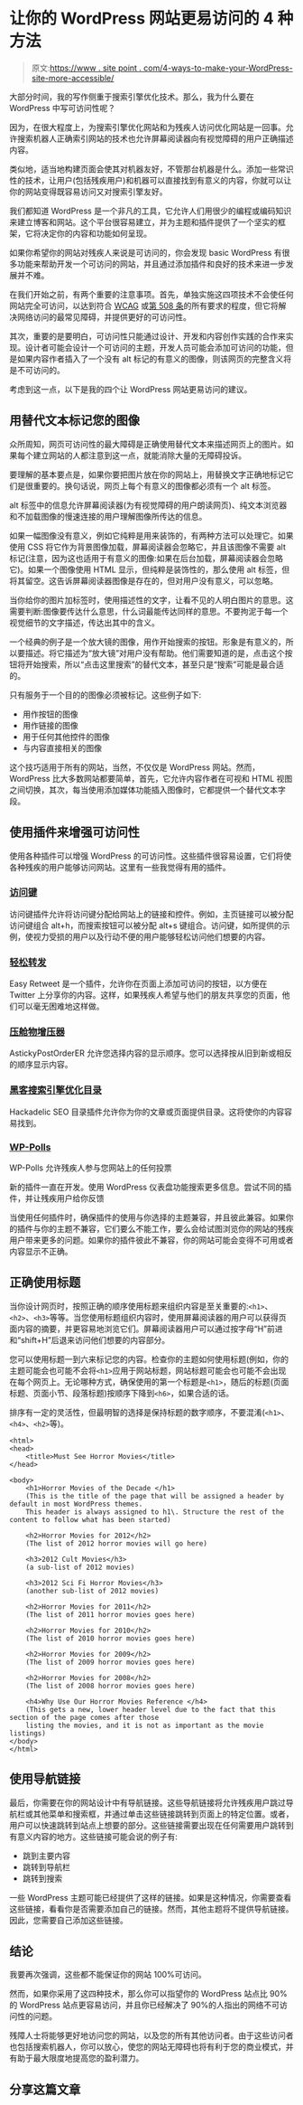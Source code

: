 # 让你的 WordPress 网站更易访问的 4 种方法

> 原文:[https://www . site point . com/4-ways-to-make-your-WordPress-site-more-accessible/](https://www.sitepoint.com/4-ways-to-make-your-wordpress-site-more-accessible/)

大部分时间，我的写作侧重于搜索引擎优化技术。那么，我为什么要在 WordPress 中写可访问性呢？

因为，在很大程度上，为搜索引擎优化网站和为残疾人访问优化网站是一回事。允许搜索机器人正确索引网站的技术也允许屏幕阅读器向有视觉障碍的用户正确描述内容。

类似地，适当地构建页面会使其对机器友好，不管那台机器是什么。添加一些常识性的技术，让用户(包括残疾用户)和机器可以直接找到有意义的内容，你就可以让你的网站变得既容易访问又对搜索引擎友好。

我们都知道 WordPress 是一个非凡的工具，它允许人们用很少的编程或编码知识来建立博客和网站。这个平台很容易建立，并为主题和插件提供了一个坚实的框架，它将决定你的内容和功能如何呈现。

如果你希望你的网站对残疾人来说是可访问的，你会发现 basic WordPress 有很多功能来帮助开发一个可访问的网站，并且通过添加插件和良好的技术来进一步发展并不难。

在我们开始之前，有两个重要的注意事项。首先，单独实施这四项技术不会使任何网站完全可访问，以达到符合 [WCAG](https://www.w3.org/TR/2008/REC-WCAG20-20081211/) 或[第 508 条](https://www.section508.gov/)的所有要求的程度，但它将解决网络访问的最常见障碍，并提供更好的可访问性。

其次，重要的是要明白，可访问性只能通过设计、开发和内容创作实践的合作来实现。设计者可能会设计一个可访问的主题，开发人员可能会添加可访问的功能，但是如果内容作者插入了一个没有 alt 标记的有意义的图像，则该网页的完整含义将是不可访问的。

考虑到这一点，以下是我的四个让 WordPress 网站更易访问的建议。

## 用替代文本标记您的图像

众所周知，网页可访问性的最大障碍是正确使用替代文本来描述网页上的图片。如果每个建立网站的人都注意到这一点，就能消除大量的无障碍投诉。

要理解的基本要点是，如果你要把图片放在你的网站上，用替换文字正确地标记它们是很重要的。换句话说，网页上每个有意义的图像都必须有一个 alt 标签。

alt 标签中的信息允许屏幕阅读器(为有视觉障碍的用户朗读网页)、纯文本浏览器和不加载图像的慢速连接的用户理解图像所传达的信息。

如果一幅图像没有意义，例如它纯粹是用来装饰的，有两种方法可以处理它。如果使用 CSS 将它作为背景图像加载，屏幕阅读器会忽略它，并且该图像不需要 alt 标记(注意，因为这也适用于有意义的图像:如果在后台加载，屏幕阅读器会忽略它)。如果一个图像使用 HTML 显示，但纯粹是装饰性的，那么使用 alt 标签，但将其留空。这告诉屏幕阅读器图像是存在的，但对用户没有意义，可以忽略。

当你给你的图片加标签时，使用描述性的文字，让看不见的人明白图片的意思。这需要判断:图像要传达什么意思，什么词最能传达同样的意思。不要拘泥于每一个视觉细节的文字描述，传达出其中的含义。

一个经典的例子是一个放大镜的图像，用作开始搜索的按钮。形象是有意义的，所以要描述。将它描述为“放大镜”对用户没有帮助。他们需要知道的是，点击这个按钮将开始搜索，所以“点击这里搜索”的替代文本，甚至只是“搜索”可能是最合适的。

只有服务于一个目的的图像必须被标记。这些例子如下:

*   用作按钮的图像
*   用作链接的图像
*   用于任何其他控件的图像
*   与内容直接相关的图像

这个技巧适用于所有的网站，当然，不仅仅是 WordPress 网站。然而，WordPress 比大多数网站都要简单，首先，它允许内容作者在可视和 HTML 视图之间切换，其次，每当使用添加媒体功能插入图像时，它都提供一个替代文本字段。

## 使用插件来增强可访问性

使用各种插件可以增强 WordPress 的可访问性。这些插件很容易设置，它们将使各种残疾的用户能够访问网站。这里有一些我觉得有用的插件。

### [访问键](http://wordpress.org/extend/plugins/access-keys/)

访问键插件允许将访问键分配给网站上的链接和控件。例如，主页链接可以被分配访问键组合 alt+h，而搜索按钮可以被分配 alt+s 键组合。访问键，如所提供的示例，使视力受损的用户以及行动不便的用户能够轻松访问他们想要的内容。

### [轻松转发](http://wordpress.org/extend/plugins/easy-retweet/)

Easy Retweet 是一个插件，允许你在页面上添加可访问的按钮，以方便在 Twitter 上分享你的内容。这样，如果残疾人希望与他们的朋友共享您的页面，他们可以毫无困难地这样做。

### [压舱物增压器](http://wordpress.org/extend/plugins/astickypostorderer/)

AstickyPostOrderER 允许您选择内容的显示顺序。您可以选择按从旧到新或相反的顺序显示内容。

### [黑客搜索引擎优化目录](http://wordpress.org/extend/plugins/hackadelic-table-of-content-boxes/)

Hackadelic SEO 目录插件允许你为你的文章或页面提供目录。这将使你的内容容易找到。

### [WP-Polls](http://wordpress.org/extend/plugins/wp-polls/)

WP-Polls 允许残疾人参与您网站上的任何投票

新的插件一直在开发。使用 WordPress 仪表盘功能搜索更多信息。尝试不同的插件，并让残疾用户给你反馈

当使用任何插件时，确保插件的使用与你选择的主题兼容，并且彼此兼容。如果你的插件与你的主题不兼容，它们要么不能工作，要么会给试图浏览你的网站的残疾用户带来更多的问题。如果你的插件彼此不兼容，你的网站可能会变得不可用或者内容显示不正确。

## 正确使用标题

当你设计网页时，按照正确的顺序使用标题来组织内容是至关重要的:`<h1>`、`<h2>`、`<h3>`等等。当您使用标题组织内容时，使用屏幕阅读器的用户可以获得页面内容的摘要，并更容易地浏览它们。屏幕阅读器用户可以通过按字母“H”前进和“shift+H”后退来访问他们想要的内容部分。

您可以使用标题一到六来标记您的内容。检查你的主题如何使用标题(例如，你的主题可能会也可能不会将`<h1>`应用于网站标题，网站标题可能会也可能不会出现在每个网页上。无论哪种方式，确保使用的第一个标题是`<h1>`，随后的标题(页面标题、页面小节、段落标题)按顺序下降到`<h6>`，如果合适的话。

排序有一定的灵活性，但最明智的选择是保持标题的数字顺序，不要混淆(`<h1>`、`<h4>`、`<h2>`等)。

```
<html> 
<head> 
    <title>Must See Horror Movies</title> 
</head>   

<body> 
    <h1>Horror Movies of the Decade </h1> 
    (This is the title of the page that will be assigned a header by default in most WordPress themes. 
    This header is always assigned to h1\. Structure the rest of the content to follow what has been started)   

    <h2>Horror Movies for 2012</h2> 
    (The list of 2012 horror movies will go here)   

    <h3>2012 Cult Movies</h3> 
    (a sub-list of 2012 movies)   

    <h3>2012 Sci Fi Horror Movies</h3> 
    (another sub-list of 2012 movies)   

    <h2>Horror Movies for 2011</h2>
    (The list of 2011 horror movies goes here)   

    <h2>Horror Movies for 2010</h2> 
    (The list of 2010 horror movies goes here)   

    <h2>Horror Movies for 2009</h2> 
    (The list of 2009 horror movies goes here)

    <h2>Horror Movies for 2008</h2> 
    (The list of 2008 horror movies goes here)   

    <h4>Why Use Our Horror Movies Reference </h4> 
    (This gets a new, lower header level due to the fact that this section of the page comes after those 
    listing the movies, and it is not as important as the movie listings) 
</body> 
</html>
```

## 使用导航链接

最后，你需要在你的网站设计中有导航链接。这些导航链接将允许残疾用户跳过导航栏或其他菜单和搜索框，并通过单击这些链接跳转到页面上的特定位置。或者，用户可以快速跳转到站点上想要的部分。这些链接需要出现在任何需要用户跳转到有意义内容的地方。这些链接可能会说的例子有:

*   跳到主要内容
*   跳转到导航栏
*   跳转到搜索

一些 WordPress 主题可能已经提供了这样的链接。如果是这种情况，你需要查看这些链接，看看你是否需要添加自己的链接。然而，其他主题将不提供导航链接。因此，您需要自己添加这些链接。

## 结论

我要再次强调，这些都不能保证你的网站 100%可访问。

然而，如果你采用了这四种技术，那么你可以指望你的 WordPress 站点比 90%的 WordPress 站点更容易访问，并且你已经解决了 90%的人指出的网络不可访问性的问题。

残障人士将能够更好地访问您的网站，以及您的所有其他访问者。由于这些访问者也包括搜索机器人，你可以放心，使您的网站无障碍也将有利于您的商业模式，并有助于最大限度地提高您的盈利潜力。

## 分享这篇文章